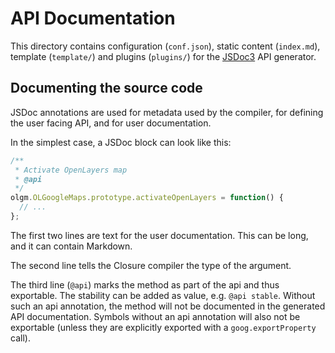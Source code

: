 # API Documentation

This directory contains configuration (`conf.json`), static content (`index.md`), template (`template/`) and plugins (`plugins/`) for the [JSDoc3](http://usejsdoc.org/) API generator.

## Documenting the source code

JSDoc annotations are used for metadata used by the compiler, for defining the user facing API, and for user documentation.

In the simplest case, a JSDoc block can look like this:
```js
/**
 * Activate OpenLayers map
 * @api
 */
olgm.OLGoogleMaps.prototype.activateOpenLayers = function() {
  // ...
};
```
The first two lines are text for the user documentation. This can be long, and it can contain Markdown.

The second line tells the Closure compiler the type of the argument.

The third line (`@api`) marks the method as part of the api and thus exportable. The stability can be added as value, e.g. `@api stable`. Without such an api annotation, the method will not be documented in the generated API documentation. Symbols without an api annotation will also not be exportable (unless they are explicitly exported with a `goog.exportProperty` call).
